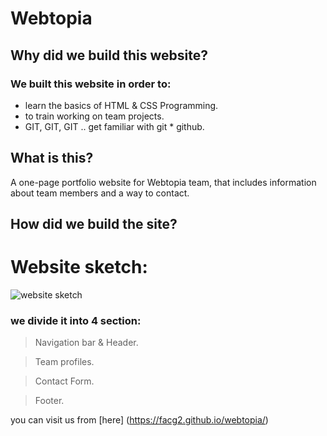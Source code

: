 # Webtopia

## Why did we build this website?
### We built this website in order to:
* learn the basics of HTML & CSS Programming.
* to train working on team projects.
* GIT, GIT, GIT .. get familiar with git * github.

## What is this?
A  one-page portfolio website for Webtopia team, that includes information about team members and a way to contact.

## How did we build the site?
# Website sketch:

![website sketch ](http://store4.up-00.com/2017-07/149986694657491.jpg "Website sketch")


### we divide it into 4 section:
> Navigation bar & Header.

> Team profiles.

> Contact Form.

> Footer.

you can visit us from [here] (https://facg2.github.io/webtopia/)
